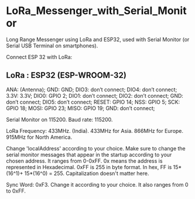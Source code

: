 # LoRa_Messenger_with_Serial_Monitor
Long Range Messenger using LoRa and ESP32, used with Serial Monitor (or Serial USB Terminal on smartphones).

Connect ESP 32 with LoRa:

LoRa :  ESP32 (ESP-WROOM-32)
----------------------------
ANA:    (Antenna); 
GND:    GND; 
DIO3:    don’t connect; 
DIO4:   don’t connect; 
3.3V:   3.3V; 
DIO0:   GPIO 2; 
DIO1:   don’t connect; 
DIO2:   don’t connect; 
GND:    don’t connect; 
DIO5:   don’t connect; 
RESET:  GPIO 14; 
NSS:    GPIO 5; 
SCK:    GPIO 18; 
MOSI:    GPIO 23; 
MISO:   GPIO 19; 
GND:    don’t connect; 

Serial Monitor on 115200. 
Baud rate: 115200. 

LoRa Frequency: 433MHz. (India). 
433MHz for Asia. 
866MHz for Europe. 
915MHz for North America. 

Change 'localAddress' according to your choice. Make sure to change the serial monitor messages that appear in the startup according to your chosen address. 
It ranges from 0-0xFF. 0x means the address is represented in Hexadecimal. 0xFF is 255 in byte format. In hex, FF is  15*(16^1)+ 15*(16^0) = 255. 
Capitalization doesn't matter here. 

Sync Word: 0xF3. Change it according to your choice. It also ranges from 0 to 0xFF. 
